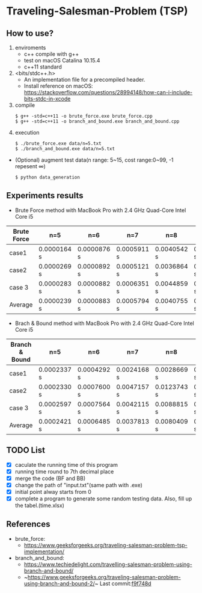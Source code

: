 # Traveling-Salesman-Problem (TSP)

## How to use?
1. enviroments
    - c++ compile with g++
    - test on macOS Catalina 10.15.4 
    - c++11 standard
2. <bits/stdc++.h> 
    - An implementation file for a precompiled header.
    - Install reference on macOS: https://stackoverflow.com/questions/28994148/how-can-i-include-bits-stdc-in-xcode
3. compile
    ```
    $ g++ -std=c++11 -o brute_force.exe brute_force.cpp
    $ g++ -std=c++11 -o branch_and_bound.exe branch_and_bound.cpp
    ```
4. execution
    ```
    $ ./brute_force.exe data/n=5.txt
    $ ./branch_and_bound.exe data/n=5.txt
    ```
- (Optional) augment test data(n range: 5\~15, cost range:0\~99, -1 repesent ∞)
    ```
    $ python data_generation
    ```

    
## Experiments results

- Brute Force method with MacBook Pro with 2.4 GHz Quad-Core Intel Core i5
 
| Brute Force | n=5         | n=6         | n=7         | n=8         | n=9         | n=10        | n=11        | n=12         | n=13          | n=14    | n=15    |
| ----------- | ----------- | ----------- | ----------- | ----------- | ----------- | ----------- | ----------- | ------------ | ------------- | ------- | ------- |
| case1       | 0.0000164 s | 0.0000876 s | 0.0005911 s | 0.0040542 s | 0.0304935 s | 0.2665420 s | 2.4636397 s | 28.0222759 s | 354.4289551 s | >900 s  | >900 s  |
| case2       | 0.0000269 s | 0.0000892 s | 0.0005121 s | 0.0036864 s | 0.0299419 s | 0.2303828 s | 2.3641641 s | 27.2007713 s | 347.3847656 s | >900 s  | >900 s  |
| case 3      | 0.0000283 s | 0.0000882 s | 0.0006351 s | 0.0044859 s | 0.0319539 s | 0.2293398 s | 2.4864314 s | 28.3131065 s | 344.7347412 s | >900  s | >900  s |
|  Average           |      0.0000239 s       |        0.0000883 s     |      0.0005794 s       |  0.0040755 s           |    0.0307964 s         |  0.2420882 s           |    2.4380784 s         |  27.8453846 s            |   348.8494873 s            |   >900 s      |    >900 s     |

- Brach & Bound method with MacBook Pro with 2.4 GHz Quad-Core Intel Core i5

| Branch & Bound | n=5 | n=6  | n=7 | n=8 | n=9 | n=10 | n=11 | n=12 | n=13 | n=14 | n=15 |
| ----------- | --- | ---- | --- | --- | --- | ---- | ---- | ---- | ---- | ---- | ---- |
| case1            |  0.0002337 s   |  0.0004292 s   |  0.0024168 s   |  0.0028669 s   |  0.0328721 s   |  0.1154692 s    | 0.3558037 s     |  1.0865456 s   |   0.6156181 s   |  5.1823344 s    |   18.7746181 s   |
| case2       | 0.0002330 s    |  0.0007600 s    | 0.0047157 s    | 0.0123743 s    |  0.0361437 s   | 0.1006595 s     |  0.1709510 s    | 1.0765845 s     |  0.0974235 s    |  7.6942883 s    |   12.3238401 s   |
| case 3      |  0.0002597 s   | 0.0007564 s |  0.0042115 s   |   0.0088815 s  |  0.0459133 s   | 0.0884868 s     |  0.3559157 s    |  0.3722214 s    |   1.2539816 s   |  1.3930553 s    |  14.6222963 s    |
|    Average         |     0.0002421 s        |  0.0006485 s           |   0.0037813 s          |  0.0080409 s           |   0.0383097 s          |  0.1015385 s           |   0.2942235 s          |  0.8451172 s            |  0.6556744 s             | 4.7565593 s        |  15.2402515 s       |



## TODO List
- [x] caculate the running time  of this program
- [x] running time round to 7th decimal place
- [x] merge the code (BF and BB)
- [x] change the path of "input.txt"(same path with .exe)
- [x] initial point alway starts from 0
- [x] complete a program to generate some random testing data. Also, fill up the tabel.(time.xlsx)

## References
- brute_force: 
    - https://www.geeksforgeeks.org/traveling-salesman-problem-tsp-implementation/
- branch_and_bound: 
    - https://www.techiedelight.com/travelling-salesman-problem-using-branch-and-bound/
    - ~https://www.geeksforgeeks.org/traveling-salesman-problem-using-branch-and-bound-2/~ Last commit:[f9f748d](https://github.com/matteosoo/Traveling-Salesman-Problem/commit/f9f748d83dd23239edcc116c665ea402cf24d28f)
